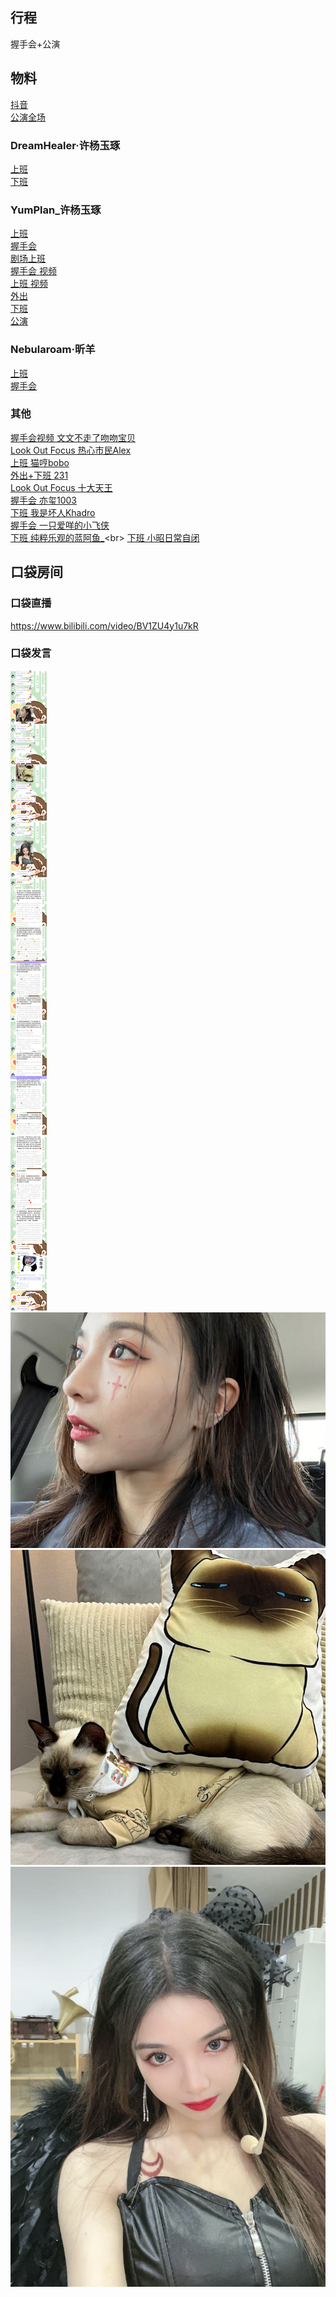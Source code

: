 ## 行程
握手会+公演

## 物料
[抖音](https://www.douyin.com/video/7025119304651656461)<br>
[公演全场](https://www.bilibili.com/video/BV1hQ4y1S7Lf)
### DreamHealer·许杨玉琢
[上班](https://weibo.com/6375088879/KFfrR7VNO)<br>
[下班](https://weibo.com/6375088879/KFkpXhiF5)
### YumPlan_许杨玉琢
[上班](https://weibo.com/7335378002/KFfCU7b5W)<br>
[握手会](https://weibo.com/7335378002/KFiNcbXyH)<br>
[剧场上班](https://weibo.com/7335378002/KFiSQoGnS)<br>
[握手会 视频](https://weibo.com/7335378002/KFi6nenzT)<br>
[上班 视频](https://weibo.com/7584954147/KFfBTcXze)<br>
[外出](https://weibo.com/7335378002/KFkDDCB0E)<br>
[下班](https://weibo.com/7335378002/KFkFKuChq)<br>
[公演](https://weibo.com/7335378002/KFt622Ptd)<br>
### Nebularoam·昕羊
[上班](https://weibo.com/7335378002/KFfKzhhHd)<br>
[握手会](https://weibo.com/7584954147/KFifOApAg)<br>
### 其他
[握手会视频 文文不走了吻吻宝贝](https://weibo.com/5653095451/KFi6qaB8r)<br>
[Look Out Focus 热心市民Alex](https://weibo.com/2971625284/KFk34k7eV)<br>
[上班 猫哼bobo](https://weibo.com/6124917446/KFkud7C0x)<br>
[外出+下班 231](https://weibo.com/6067142592/KFlK9A1gG)<br>
[Look Out Focus 十大天王](https://weibo.com/7295530066/KFr46cfoR)<br>
[握手会 亦玺1003](http://t.cn/A6xPdeSe)<br>
[下班 我是坏人Khadro](http://t.cn/A6xPdeSs)<br>
[握手会 一只爱咩的小飞侠](http://t.cn/A6xPdeo0)<br>
[下班 纯粹乐观的蓝阿鱼_](https://m.weibo.cn/status/4698712720804819?)<br>
[下班 小昭日常自闭](https://weibo.com/5598044165/KFDE2AqP9)
## 口袋房间
### 口袋直播
https://www.bilibili.com/video/BV1ZU4y1u7kR<br>

### 口袋发言
![口袋发言](./pocket48/imgs/messages1.jpeg)<br>
![口袋发言](./pocket48/imgs/P1.jpeg)<br>
![口袋发言](./pocket48/imgs/P2.jpeg)<br>
![口袋发言](./pocket48/imgs/P3.jpeg)<br>



